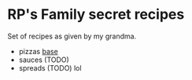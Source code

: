 # RP's Family secret recipes

Set of recipes as given by my grandma.

* pizzas
[base](./pizza/base.md)
* sauces (TODO)
* spreads (TODO)
lol